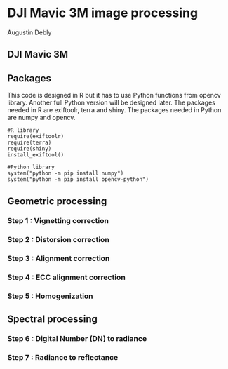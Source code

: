 # DJI Mavic 3M image processing
Augustin Debly

## DJI Mavic 3M

## Packages
This code is designed in R but it has to use Python functions from opencv library. Another full Python version will be designed later. The packages needed in R are exiftoolr, terra and shiny. The packages needed in Python are numpy and opencv.

```{r}
#R library
require(exiftoolr)
require(terra)
require(shiny)
install_exiftool()

#Python library
system("python -m pip install numpy")
system("python -m pip install opencv-python")
```

## Geometric processing
### Step 1 : Vignetting correction

### Step 2 : Distorsion correction

### Step 3 : Alignment correction

### Step 4 : ECC alignment correction

### Step 5 : Homogenization

## Spectral processing

### Step 6 : Digital Number (DN) to radiance

### Step 7 : Radiance to reflectance
